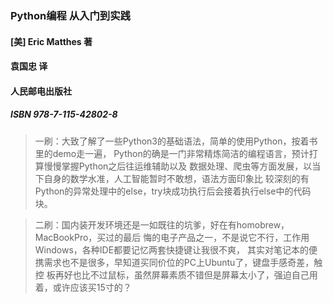 ### Python编程 从入门到实践
#### [美] Eric Matthes 著
#### 袁国忠 译
#### 人民邮电出版社
##### ISBN 978-7-115-42802-8


> 一刷：大致了解了一些Python3的基础语法，简单的使用Python，按着书里的demo走一遍，
Python的确是一门非常精炼简洁的编程语言，预计打算慢慢掌握Python之后往运维辅助以及
数据处理、爬虫等方面发展，以当下自身的数学水准，人工智能暂时不敢想，语法方面印象比
较深刻的有Python的异常处理中的else，try块成功执行后会接着执行else中的代码块。

> 二刷：国内装开发环境还是一如既往的坑爹，好在有homobrew，MacBookPro，买过的最后
悔的电子产品之一，不是说它不行，工作用Windows，各种IDE都要记忆两套快捷键让我很不爽，
其实对笔记本的便携需求也不是很多，早知道买同价位的PC上Ubuntu了，键盘手感奇差，触控
板再好也比不过鼠标，虽然屏幕素质不错但是屏幕太小了，强迫自己用着，或许应该买15寸的？
